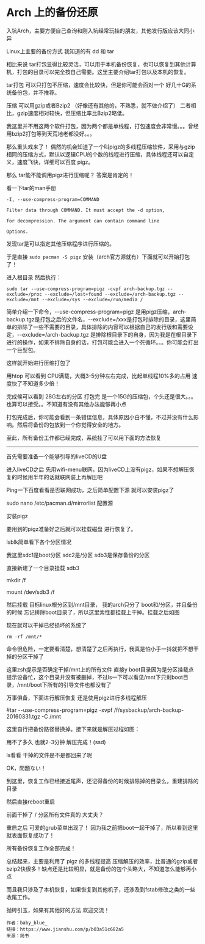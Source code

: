 # Arch 上的备份还原


入坑Arch，主要方便自己查询和刚入坑经常玩挂的朋友，其他发行版应该大同小异

<!--more-->

Linux上主要的备份方式 我知道的有 dd 和 tar

相比来说 tar打包显得比较灵活，可以用于本机备份恢复，也可以恢复到其他计算机，打包的目录可以完全按自己需要。这里主要介绍tar打包以及本机的恢复。

tar打包 可以只打包不压缩，速度会比较快，但是你可能会面对一个 好几十G的系统备份包，并不推荐。

压缩 可以用gzip或者Bzip2 （好像还有其他的，不熟悉，就不做介绍了） 二者相比，gzip速度相对较快，但压缩比率比Bzip2略低。

我这里并不用这两个软件打包，因为两个都是单线程，打包速度会非常慢。。。曾经用bzip2打包等到天荒地老都没好。。。

那么重头戏来了！ 偶然的机会知道了一个叫pigz的多线程压缩软件，采用与gzip相同的压缩方式，默认以逻辑CPU的个数的线程进行压缩，具体线程还可以自定义，速度飞快，详细可以百度 pigz。

那么 tar能不能调用pigz进行压缩呢？ 答案是肯定的！

看一下tar的man手册

```
-I, --use-compress-program=COMMAND

Filter data through COMMAND. It must accept the -d option,

for decompression. The argument can contain command line

Options.
```

发现tar是可以指定其他压缩程序进行压缩的。

于是直接 `sudo pacman -S pigz` 安装（arch官方源就有）下面就可以开始打包了！

进入根目录 然后执行：

`sudo tar --use-compress-program=pigz -cvpf arch-backup.tgz --exclude=/proc --exclude=/lost+found --exclude=/arch-backup.tgz --exclude=/mnt --exclude=/sys --exclude=/run/media /`


简单介绍一下命令，--use-compress-program=pigz 是用pigz压缩，arch-backup.tgz是打包之后的文件名，--exclude=/xxx是打包时排除的目录，这里简单的排除了一些不需要的目录，具体排除的内容可以根据自己的发行版和需要设定，--exclude=/arch-backup.tgz 是排除根目录下的自身，因为我是在根目录下进行的操作，如果不排除自身的话，打包可能会进入一个死循环。。。你可能会打出一个巨型包。



这样就开始进行压缩打包了

用htop 可以看到 CPU满载，大概3-5分钟左右完成，比起单线程10%多的占用 速度快了不知道多少倍！



完成候可以看到 28G左右的分区 打包完 是一个15G的压缩包，个头还是很大。。。也算可以接受。。不知道有没有其他办法能够再小点


打包完成后，你可能会看到一条错误信息，具体原因小白不懂，不过并没有什么影响。然后将备份的包放到一个你觉得安全的地方。

至此，所有备份工作都已经完成，系统挂了可以用下面的方法恢复

---------------------------------------------------------------------------------------------------------------

首先需要准备一个能够引导的liveCD的U盘



进入liveCD之后 先用wifi-menu联网，因为liveCD上没有pigz，如果不想解压恢复的时候用半年的话就联网装上再解压吧


Ping一下百度看看是否联网成功，之后简单配置下源 就可以安装pigz了



sudo nano /etc/pacman.d/mirrorlist 配置源

安装pigz


要用到的pigz准备好之后就可以挂载磁盘 进行恢复了。

lsblk简单看下各个分区情况


我这里sdc1是boot分区 sdc2是/分区 sdb3是保存备份的分区

直接新建了一个目录挂载 sdb3

mkdir /f

mount /dev/sdb3 /f


然后挂载 目标linux根分区到/mnt目录， 我的arch只分了 boot和/分区，并且备份的时候 忘记排除boot目录了，所以这里索性都挂载上干掉。挂载之后如图


现在就可以干掉已经损坏的系统了

`rm -rf /mnt/*`

命令很危险，一定要看清楚，想清楚了之后再执行，我真是怕小手一抖就把不想干掉的分区干掉了

这里zsh提示是否确定干掉/mnt上的所有文件 直接y
boot目录因为是分区挂载点提示设备忙，这个目录并没有被删掉，不过ls一下可以看见/mnt下只剩boot目录，/mnt/boot下所有的引导文件也都没有了

万事俱备，下面进行解压恢复 还是使用pigz进行多线程解压

#tar --use-compress-program=pigz -xvpf /f/sysbackup/arch-backup-20160331.tgz -C /mnt

这里自行把备份路径替换掉。接下来就是解压过程如图：



用不了多久 也就2-3分钟 解压完成！(ssd)

ls看看 干掉的文件是不是都回来了呢


OK，問題ない！

到这里，恢复工作已经接近尾声，还记得备份的时候排除掉的目录么，重建排除的目录


然后直接reboot重启

前面干掉了 / 分区所有文件真的 大丈夫？

重启之后 可爱的grub菜单出现了！
因为我之前把boot一起干掉了，所以看到这里就表面恢复成功了！

所有备份恢复工作全部完成！

总结起来，主要是利用了 pigz 的多线程提高 压缩解压的效率，比普通的gzip或者bzip2快很多！缺点还是比较明显，就是备份的包个头略大，不知道怎么能够再小点

而且我只涉及了本机恢复，如果恢复到其他机子，还涉及到fstab修改之类的一些收尾工作。

抛砖引玉，如果有其他好的方法 欢迎交流！

```
作者：baby_blue_
链接：https://www.jianshu.com/p/b03a51c682a5
来源：简书
```

